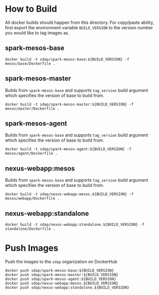 
# How to Build

All docker builds should happen from this directory. For copy/paste ability, first export the environment variable `BUILD_VERSION` to the version number you would like to tag images as.

## spark-mesos-base

    docker build -t sdap/spark-mesos-base:${BUILD_VERSION} -f mesos/base/Dockerfile .

## spark-mesos-master

Builds from `spark-mesos-base` and supports `tag_version` build argument which specifies the version of base to build from.

    docker build -t sdap/spark-mesos-master:${BUILD_VERSION} -f mesos/master/Dockerfile .

## spark-mesos-agent

Builds from `spark-mesos-base` and supports `tag_version` build argument which specifies the version of base to build from.

    docker build -t sdap/spark-mesos-agent:${BUILD_VERSION} -f mesos/agent/Dockerfile .

## nexus-webapp:mesos

Builds from `spark-mesos-base` and supports `tag_version` build argument which specifies the version of base to build from.

    docker build -t sdap/nexus-webapp:mesos.${BUILD_VERSION} -f mesos/webapp/Dockerfile .

## nexus-webapp:standalone

    docker build -t sdap/nexus-webapp:standalone.${BUILD_VERSION} -f standalone/Dockerfile .

# Push Images

Push the images to the `sdap` organization on DockerHub

    docker push sdap/spark-mesos-base:${BUILD_VERSION}
    docker push sdap/spark-mesos-master:${BUILD_VERSION}
    docker push sdap/spark-mesos-agent:${BUILD_VERSION}
    docker push sdap/nexus-webapp:mesos.${BUILD_VERSION}
    docker push sdap/nexus-webapp:standalone.${BUILD_VERSION}
    
